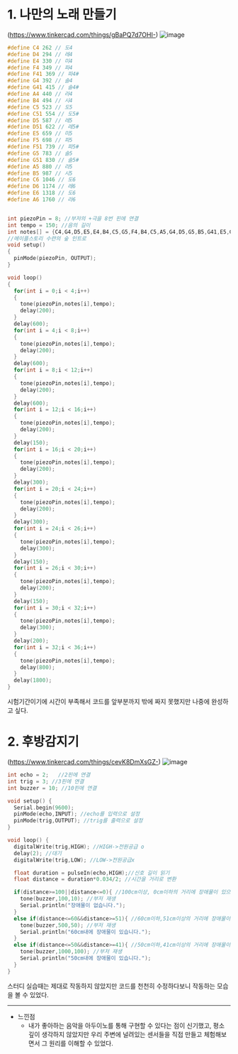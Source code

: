 # 1. 나만의 노래 만들기
(https://www.tinkercad.com/things/gBaPQ7d7OHI-)
![image](https://github.com/sejongsmarcle/2024_Spring_SMARCLE_Snaegi_Study/assets/156187016/843b5687-273f-4a45-8220-210bd3f87956)
```C++
#define C4 262 // 도4
#define D4 294 // 레4
#define E4 330 // 미4
#define F4 349 // 파4
#define F41 369 // 파4#
#define G4 392 // 솔4
#define G41 415 // 솔4#
#define A4 440 // 라4
#define B4 494 // 시4
#define C5 523 // 도5
#define C51 554 // 도5#
#define D5 587 // 레5
#define D51 622 // 레5#
#define E5 659 // 미5
#define F5 698 // 파5
#define F51 739 // 파5#
#define G5 783 // 솔5
#define G51 830 // 솔5#
#define A5 880 // 라5
#define B5 987 // 시5
#define C6 1046 // 도6
#define D6 1174 // 레6
#define E6 1318 // 도6
#define A6 1760 // 라6


int piezoPin = 8; //부저의 +극을 8번 핀에 연결
int tempo = 150; //음의 길이
int notes[] = {C4,G4,D5,E5,E4,B4,C5,G5,F4,B4,C5,A5,G4,D5,G5,B5,G41,E5,G51,B5,A4,E5,A5,C6,B5,A5,F41,D5,F51,D6,A6,D6,C6,D6,E6,C6};
//메이플스토리 수련의 숲 인트로
void setup()
{
  pinMode(piezoPin, OUTPUT);
}

void loop()
{
  for(int i = 0;i < 4;i++)
  {
    tone(piezoPin,notes[i],tempo);
    delay(200);
  }
  delay(600);
  for(int i = 4;i < 8;i++)
  {
    tone(piezoPin,notes[i],tempo);
    delay(200);
  }
  delay(600);
  for(int i = 8;i < 12;i++)
  {
    tone(piezoPin,notes[i],tempo);
    delay(200);
  }
  delay(600);
  for(int i = 12;i < 16;i++)
  {
    tone(piezoPin,notes[i],tempo);
    delay(200);
  }
  delay(150);
  for(int i = 16;i < 20;i++)
  {
    tone(piezoPin,notes[i],tempo);
    delay(200);
  }
  delay(300);
  for(int i = 20;i < 24;i++)
  {
    tone(piezoPin,notes[i],tempo);
    delay(200);
  }
  delay(300);
  for(int i = 24;i < 26;i++)
  {
    tone(piezoPin,notes[i],tempo);
    delay(300);
  }
  delay(150);
  for(int i = 26;i < 30;i++)
  {
    tone(piezoPin,notes[i],tempo);
    delay(200);
  }
  delay(150);
  for(int i = 30;i < 32;i++)
  {
    tone(piezoPin,notes[i],tempo);
    delay(300);
  }
  delay(200);
  for(int i = 32;i < 36;i++)
  {
    tone(piezoPin,notes[i],tempo);
    delay(800);
  }
  delay(1800);
}
```
시험기간이기에 시간이 부족해서 코드를 앞부분까지 밖에 짜지 못했지만 나중에 완성하고 싶다.
# 2. 후방감지기
(https://www.tinkercad.com/things/cevK8DmXsGZ-)
![image](https://github.com/sejongsmarcle/2024_Spring_SMARCLE_Snaegi_Study/assets/156187016/d6f430b9-518a-455e-b9b4-46450572adbd)
```C++
int echo = 2;	//2핀에 연결
int trig = 3; //3핀에 연결
int buzzer = 10; //10핀에 연결

void setup() {
  Serial.begin(9600);
  pinMode(echo,INPUT); //echo를 입력으로 설정
  pinMode(trig,OUTPUT); //trig를 출력으로 설정
}

void loop() {
  digitalWrite(trig,HIGH); //HIGH->전원공급 o
  delay(2); //대기
  digitalWrite(trig,LOW); //LOW->전원공급x

  float duration = pulseIn(echo,HIGH);//신호 길이 읽기
  float distance = duration*0.034/2; //시간을 거리로 변환

  if(distance>=100||distance<=0){ //100cm이상, 0cm이하의 거리에 장애물이 있으면
    tone(buzzer,100,10); //부저 재생
    Serial.println("장애물이 없습니다.");
  }
  else if(distance<=60&&distance>=51){ //60cm이하,51cm이상의 거리에 장애물이 있으면
    tone(buzzer,500,50); //부저 재생
    Serial.println("60cm내에 장애물이 있습니다.");
  }
  else if(distance<=50&&distance>=41){ //50cm이하,41cm이상의 거리에 장애물이 있으면
    tone(buzzer,1000,100); //부저 재생
    Serial.println("50cm내에 장애물이 있습니다.");
  }
}
```
스터디 실습때는 제대로 작동하지 않았지만 코드를 천천히 수정하다보니 작동하는 모습을 볼 수 있었다.

--------------
- 느낀점
  - 내가 좋아하는 음악을 아두이노를 통해 구현할 수 있다는 점이 신기했고, 평소 깊이 생각하지 않았지만 우리 주변에 널려있는 센서들을 직접 만들고 체험해보면서 그 원리를 이해할 수 있었다.

